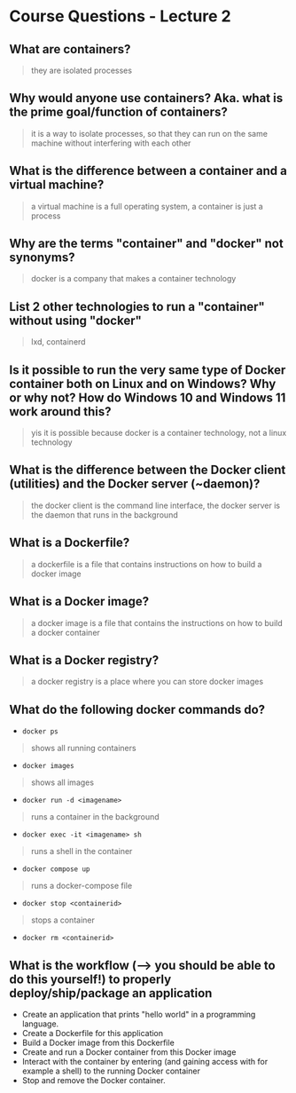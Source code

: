 # Course Questions - Lecture 2

## What are containers?

> they are isolated processes

## Why would anyone use containers? Aka. what is the prime goal/function of containers?

> it is a way to isolate processes, so that they can run on the same machine without interfering with each other

## What is the difference between a container and a virtual machine?

> a virtual machine is a full operating system, a container is just a process

## Why are the terms "container" and "docker" not synonyms?

> docker is a company that makes a container technology

## List 2 other technologies to run a "container" without using "docker"

> lxd, containerd

## Is it possible to run the very same type of Docker container both on Linux and on Windows? Why or why not? How do Windows 10 and Windows 11 work around this?

> yis it is possible because docker is a container technology, not a linux technology

## What is the difference between the Docker client (utilities) and the Docker server (~daemon)?

> the docker client is the command line interface, the docker server is the daemon that runs in the background

## What is a Dockerfile?

> a dockerfile is a file that contains instructions on how to build a docker image

## What is a Docker image?

> a docker image is a file that contains the instructions on how to build a docker container

## What is a Docker registry?

> a docker registry is a place where you can store docker images

## What do the following docker commands do?


- `docker ps`
> shows all running containers
- `docker images`
> shows all images
- `docker run -d <imagename>`
> runs a container in the background
- `docker exec -it <imagename> sh`
> runs a shell in the container
- `docker compose up`
> runs a docker-compose file
- `docker stop <containerid>`
> stops a container
- `docker rm <containerid>`
>

## What is the workflow (--> you should be able to do this yourself!) to properly deploy/ship/package an application

- Create an application that prints "hello world" in a programming language.
- Create a Dockerfile for this application
- Build a Docker image from this Dockerfile
- Create and run a Docker container from this Docker image
- Interact with the container by entering (and gaining access with for example a shell) to the running Docker container
- Stop and remove the Docker container.
